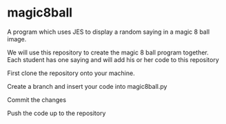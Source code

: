 # magic8ball
A program which uses JES to display a random saying in a magic 8 ball image. 

We will use this repository to create the magic 8 ball program together. 
Each student has one saying and will add his or her code to this repository

First clone the repository onto your machine. 

Create a branch and insert your code into magic8ball.py

Commit the changes

Push the code up to the repository

